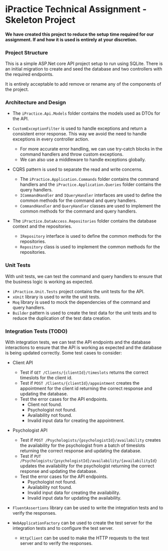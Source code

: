 # iPractice Technical Assignment - Skeleton Project
#### We have created this project to reduce the setup time required for our assignment. If and how it is used is entirely at your discretion.

### Project Structure
This is a simple ASP.Net core API project setup to run using SQLite. There is an initial migration to create and seed the database and two controllers with the required endpoints.

It is entirely acceptable to add remove or rename any of the components of the project.

### Architecture and Design
- The `iPractice.Api.Models` folder contains the models used as DTOs for the API.
- `CustomExceptionFilter` is used to handle exceptions and return a consistent error response. This way we avoid the need to handle exceptions in every controller action.
    - For more accurate error handling, we can use try-catch blocks in the command handlers and throw custom exceptions.
    - We can also use a middleware to handle exceptions globally.  


- CQRS pattern is used to separate the read and write concerns.
  - The `iPractice.Application.Commands` folder contains the command handlers and the `iPractice.Application.Queries` folder contains the query handlers.
  - `ICommandHandler` and `IQueryHandler` interfaces are used to define the common methods for the command and query handlers.
  - `CommandHandler` and `QueryHandler` classes are used to implement the common methods for the command and query handlers.


- The `iPractice.DataAccess.Repositories` folder contains the database context and the repositories.
  - `IRepository` interface is used to define the common methods for the repositories.
  - `Repository` class is used to implement the common methods for the repositories.
  
### Unit Tests
With unit tests, we can test the command and query handlers to ensure that the business logic is working as expected.
- `iPractice.Unit.Tests` project contains the unit tests for the API.
- `xUnit` library is used to write the unit tests.
- `Moq` library is used to mock the dependencies of the command and query handlers.
- `Builder` pattern is used to create the test data for the unit tests and to reduce the duplication of the test data creation.

### Integration Tests (TODO)
With integration tests, we can test the API endpoints and the database interactions to ensure that the API is working as expected and the database is being updated correctly.
Some test cases to consider:
- Client API
  - Test if `GET /Clients/{clientId}/timeslots` returns the correct timeslots for the client id.
  - Test if `POST /Clients/{clientId}/appointment` creates the appointment for the client id returning the correct response and updating the database.
  - Test the error cases for the API endpoints.
    - Client not found.
    - Psychologist not found.
    - Availability not found.
    - Invalid input data for creating the appointment.
  

- Psychologist API
  - Test if `POST /Psychologists/{psychologistId}/availability` creates the availability for the psychologist from a batch of timeslots returning the correct response and updating the database.
  - Test if `PUT /Psychologists/{psychologistId}/availability/{availabilityId}` updates the availability for the psychologist returning the correct response and updating the database.
  - Test the error cases for the API endpoints.    
    - Psychologist not found.
    - Availability not found.
    - Invalid input data for creating the availability.
    - Invalid input data for updating the availability.


- `FluentAssertions` library can be used to write the integration tests and to verify the responses.
- `WebApplicationFactory` can be used to create the test server for the integration tests and to configure the test server.
  - `HttpClient` can be used to make the HTTP requests to the test server and to verify the responses.

